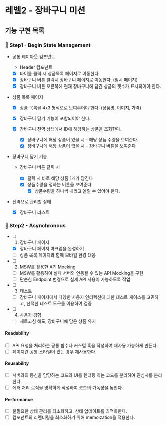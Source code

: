# 레벨2 - 장바구니 미션

## 기능 구현 목록

### 🚀 Step1 - Begin State Management

- 공통 레이아웃 컴포넌트

  - Header 컴포넌트
  - [x] 타이틀 클릭 시 상품목록 페이지로 이동한다.
  - [x] 장바구니 버튼 클릭시 장바구니 페이지로 이동한다. (임시 페이지)
  - [x] 장바구니 버튼 오른쪽에 현재 장바구니에 담긴 상품의 갯수가 표시되어야 한다.

- 상품 목록 페이지

  - [x] 상품 목록을 4x3 형식으로 보여주어야 한다. (상품명, 이미지, 가격)
  - [x] 장바구니 담기 기능이 포함되어야 한다.
  - [x] 장바구니 전역 상태에서 ID에 해당하는 상품을 조회한다.

    - [x] 장바구니에 해당 상품이 있을 시 - 해당 상품 수량을 보여준다.
    - [x] 장바구니에 해당 상품이 없을 시 - 장바구니 버튼을 보여준다

- 장바구니 담기 기능

  - 장바구니 버튼 클릭 시

    - [x] 클릭 시 바로 해당 상품 1개가 담긴다
    - [x] 상품수량을 정하는 버튼을 보여준다
      - [x] 상품수량을 하나씩 내리고 올릴 수 있어야 한다.

- 전역으로 관리할 상태
  - [x] 장바구니 리스트

### 🚀 Step2 - Asynchronous

- [ ] 1. 장바구니 페이지
  - [x] 장바구니 페이지 마크업을 완성하기
  - [ ] 상품 목록 페이지와 함께 모바일 환경 대응
- [ ] 2. MSW를 활용한 API Mocking
  - [ ] MSW를 활용하여 실제 서버와 연동될 수 있는 API Mocking을 구현
  - [ ] 단순한 Endpoint 변경으로 실제 API 사용이 가능하도록 작업
- [ ] 3. 테스트
  - [ ] 장바구니 페이지에서 다양한 사용자 인터렉션에 대한 테스트 케이스를 고민하고, 선택한 테스트 도구를 이용하여 검증
- [ ] 4. 사용자 경험
  - [ ] 새로고침 해도, 장바구니에 담은 상품 유지

#### Readability

- [ ] API 요청을 처리하는 공통 함수나 커스텀 훅을 작성하여 재사용 가능하게 만든다.
- [ ] 페이지간 공통 스타일이 있는 경우 재사용한다.

#### Reusability

- [ ] 서버와의 통신을 담당하는 코드와 UI를 렌더링 하는 코드를 분리하여 관심사를 분리한다.
- [ ] 에러 처리 로직을 명확하게 작성하여 코드의 가독성을 높인다.

#### Performance

- [ ] 불필요한 상태 관리를 최소화하고, 상태 업데이트를 최적화한다.
- [ ] 컴포넌트의 리렌더링을 최소화하기 위해 memoization을 적용한다.
